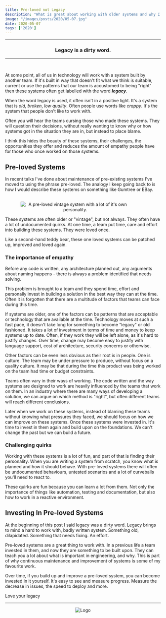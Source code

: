 ```yaml
---
title: Pre-loved not Legacy
description: "What is great about working with older systems and why I think legacy is a dirty word."
image: "/images/posts/2020/05-07.jpg"
date: 2020-05-07
tags: ['2020']
---
```


----
<center>
<h3> Legacy is a dirty word.  </h3>
</center>

---
<br/>

At some point, all of us in technology will work with a system built by another team. If it's built in way that doesn't fit what we think is suitable, current or use the patterns that our team is accustomed to being "right" then these systems often get labelled with the word **_legacy_**.

When the word legacy is used, it often isn't in a positive light. It's a system that is _old_, _broken_, _low quality_. Often people use words like _crappy_. It's the system that people don't like to work with.

Often you will hear the teams cursing those who made these systems. They will question their decisions, without really wanting to know why or how systems got in the situation they are in, but instead to place blame.

I think this hides the beauty of these systems, their challenges, the opportunities they offer and reduces the amount of empathy people have for those who once worked on those systems. 

## Pre-loved Systems

In recent talks I've done about maintenance of pre-existing systems I've moved to using the phrase pre-loved. The analogy I keep going back to is how I would describe these systems on something like Gumtree or EBay.

<br/>
<div style="text-align:center; width:70%; margin-left: 10%;" markdown="1">
<img src="{{site.baseurl}}/images/posts/2020/05-07/teddy.png" alt="A pre-loved vintage system with a lot of it's own personality.">
</div>

These systems are often older or "vintage", but not always. They often have a lot of undocumented quirks. At one time, a team put time, care and effort into building these systems. They were loved once.

Like a second-hand teddy bear, these one loved systems can be patched up, improved and loved again.

### The importance of empathy

Before any code is written, any architecture planned out, any arguments about naming happens - there is always a problem identified that needs solving.

This problem is brought to a team and they spend time, effort and personally invest in building a solution in the best way they can at the time. Often it is forgotten that there are a multitude of factors that teams can face during this time.

If systems are older, one of the factors can be patterns that are acceptable or technology that are available at the time. Technology moves at such a fast pace, it doesn't take long for something to become "legacy" or old fashioned. It takes a lot of investment in terms of time and money to keep systems up to date. Often, if they work they will be left alone, as it's hard to justify changes. Over time, change may become easy to justify with language support, cost of architecture, security concerns or otherwise.

Other factors can be even less obvious as their root is in people. One is culture. The team may be under pressure to produce, without focus on a quality culture. It may be that during the time this product was being worked on the team had time or budget constraints.

Teams often vary in their ways of working. The code written and the way systems are designed to work are heavily influenced by the teams that work on them. In an industry where there are many ways of developing a solution, we can argue on which method is "right", but often different teams will reach different conclusions.

Later when we work on these systems, instead of blaming these teams without knowing what pressures they faced, we should focus on how we can improve on these systems. Once these systems were invested in. It's time to invest in them again and build upon on the foundations. We can't change the past but we can build a future.

### Challenging quirks

Working with these systems is a lot of fun, and part of that is finding their personality. When you are writing a system from scratch, you know what is planned and how it should behave. With pre-loved systems there will often be undocumented behaviours, untested scenarios and a lot of curveballs you'll need to react to.

These quirks are fun because you can learn a lot from them. Not only the importance of things like automation, testing and documentation, but also how to work in a reactive environment.

## Investing  In Pre-loved Systems

At the beginning of this post I said legacy was a dirty word. Legacy brings to mind a hard to work with, badly written system. Something old, dilapidated. Something that needs fixing. An effort.

Pre-loved systems are a great thing to work with. In a previous life a team invested in them, and now they are something to be built upon. They can teach you a lot about what is important in engineering, and why. This is part of why continuous maintenance and improvement of systems is some of my favourite work.

Over time, if you build up and improve a pre-loved system, you can become invested in it yourself. It's easy to see and measure progress. Measure the decrease in issues, the speed to deploy and more.

Love your legacy

---

<div style="text-align:center" markdown="1">
<img src="{{site.baseurl}}/images/logo.png" alt="Logo">
</div>